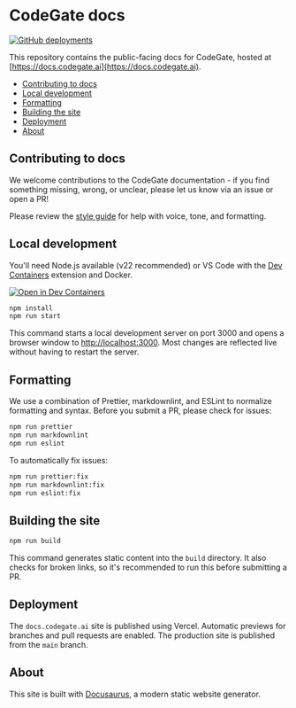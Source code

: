 # CodeGate docs <!-- omit in toc -->

[![GitHub deployments](https://img.shields.io/github/deployments/stacklok/codegate-docs/Production?logo=vercel&style=flat&label=Vercel%20deployment)](https://github.com/stacklok/codegate-docs/deployments/Production)

This repository contains the public-facing docs for CodeGate, hosted at
[https://docs.codegate.ai](https://docs.codegate.ai).

- [Contributing to docs](#contributing-to-docs)
- [Local development](#local-development)
- [Formatting](#formatting)
- [Building the site](#building-the-site)
- [Deployment](#deployment)
- [About](#about)

## Contributing to docs

We welcome contributions to the CodeGate documentation - if you find something
missing, wrong, or unclear, please let us know via an issue or open a PR!

Please review the [style guide](./STYLE-GUIDE.md) for help with voice, tone, and
formatting.

## Local development

You'll need Node.js available (v22 recommended) or VS Code with the
[Dev Containers](https://marketplace.visualstudio.com/items?itemName=ms-vscode-remote.remote-containers)
extension and Docker.

[![Open in Dev Containers](https://img.shields.io/static/v1?label=Dev%20Containers&message=Open&color=blue)](https://vscode.dev/redirect?url=vscode://ms-vscode-remote.remote-containers/cloneInVolume?url=https://github.com/stacklok/codegate-docs)

```bash
npm install
npm run start
```

This command starts a local development server on port 3000 and opens a browser
window to <http://localhost:3000>. Most changes are reflected live without
having to restart the server.

## Formatting

We use a combination of Prettier, markdownlint, and ESLint to normalize
formatting and syntax. Before you submit a PR, please check for issues:

```bash
npm run prettier
npm run markdownlint
npm run eslint
```

To automatically fix issues:

```bash
npm run prettier:fix
npm run markdownlint:fix
npm run eslint:fix
```

## Building the site

```bash
npm run build
```

This command generates static content into the `build` directory. It also checks
for broken links, so it's recommended to run this before submitting a PR.

## Deployment

The `docs.codegate.ai` site is published using Vercel. Automatic previews for
branches and pull requests are enabled. The production site is published from
the `main` branch.

## About

This site is built with [Docusaurus](https://docusaurus.io/), a modern static
website generator.
